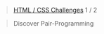 > [HTML / CSS Challenges](https://github.com/simplonco/html-css-challenges) 1 / 2

> Discover Pair-Programming
